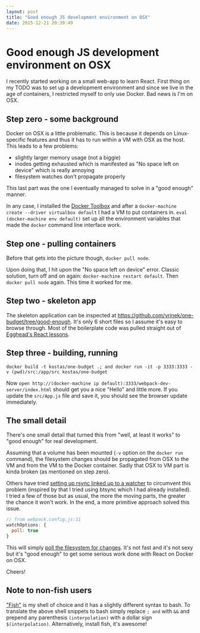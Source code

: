 ```yaml
---
layout: post
title: "Good enough JS development environment on OSX"
date: 2015-12-21 20:39:49
---
```


# Good enough JS development environment on OSX

I recently started working on a small web-app to learn React. First thing on my TODO was to set up a development environment and since we live in the age of containers, I restricted myself to only use Docker. Bad news is I'm on OSX.

## Step zero - some background

Docker on OSX is a little problematic. This is because it depends on Linux-specific features and thus it has to run within a VM with OSX as the host. This leads to a few problems:

* slightly larger memory usage (not a biggie)
* inodes getting exhausted which is manifested as "No space left on device" which is really annoying
* filesystem watches don't propagate properly

This last part was the one I eventually managed to solve in a "good enough" manner.

In any case, I installed the [Docker Toolbox](https://www.docker.com/docker-toolbox) and after a `docker-machine create --driver virtualbox default` I had a VM to put containers in. `eval (docker-machine env default)` set up all the environment variables that made the `docker` command line interface work.

## Step one - pulling containers

Before that gets into the picture though, `docker pull node`.

Upon doing that, I hit upon the "No space left on device" error. Classic solution, turn off and on again: `docker-machine restart default`. Then `docker pull node` again. This time it worked for me.

## Step two - skeleton app

The skeleton application can be inspected at https://github.com/vrinek/one-budget/tree/good-enough. It's only 6 short files so I assume it's easy to browse through. Most of the boilerplate code was pulled straight out of [Egghead's React lessons](https://egghead.io/technologies/react).

## Step three - building, running

```
docker build -t kostas/one-budget .; and docker run -it -p 3333:3333 -v (pwd)/src:/app/src kostas/one-budget
```

Now `open http://(docker-machine ip default):3333/webpack-dev-server/index.html` should get you a nice "Hello" and little more. If you update the `src/App.js` file and save it, you should see the browser update immediately.

## The small detail

There's one small detail that turned this from "well, at least it works" to "good enough" for real development.

Assuming that a volume has been mounted (`-v` option on the `docker run` command), the filesystem changes should be propagated from OSX to the VM and from the VM to the Docker container. Sadly that OSX to VM part is kinda broken (as mentioned on step zero).

Others have tried [setting up rsync linked up to a watcher](https://github.com/brikis98/docker-osx-dev) to circumvent this problem (inspired by that I tried using btsync which I had already installed). I tried a few of those but as usual, the more the moving parts, the greater the chance it won't work. In the end, a more primitive approach solved this issue.

```javascript
// from webpack.config.js:11
watchOptions: {
  poll: true
}
```

This will simply [poll the filesystem for changes](http://webpack.github.io/docs/webpack-dev-middleware.html#lazy). It's not fast and it's not sexy but it's "good enough" to get some serious work done with React on Docker on OSX.

Cheers!

## Note to non-fish users

["Fish"](http://fishshell.com) is my shell of choice and it has a slightly different syntax to bash. To translate the above shell snippets to bash simply replace `; and` with `&&` and prepend any parenthesis `(interpolation)` with a dollar sign `$(interpolation)`. Alternatively, install fish, it's awesome!
